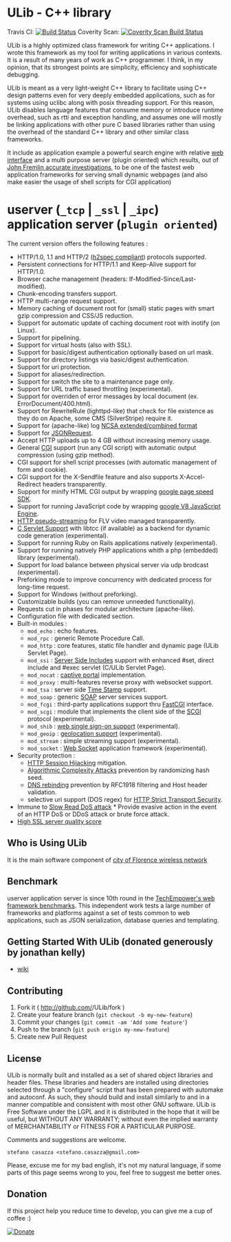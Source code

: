 # ULib - C++ library

Travis CI: [![Build Status](https://travis-ci.org/stefanocasazza/ULib.svg?branch=master)](https://travis-ci.org/stefanocasazza/ULib)
Coverity Scan: [![Coverity Scan Build Status](https://scan.coverity.com/projects/3322/badge.svg)](https://scan.coverity.com/projects/3322)

ULib is a highly optimized class framework for writing C++ applications. I wrote this framework as my tool for writing applications in various contexts. It is a result of many years of work as C++ programmer. I think, in my opinion, that its strongest points are simplicity, efficiency and sophisticate debugging.

ULib is meant as a very light-weight C++ library to facilitate using C++ design patterns even for very deeply embedded applications, such as for systems using uclibc along with posix threading support. For this reason, ULib disables language features that consume memory or introduce runtime overhead, such as rtti and exception handling, and assumes one will mostly be linking applications with other pure C based libraries rather than using the overhead of the standard C++ library and other similar class frameworks.

It include as application example a powerful search engine with relative [web interface](https://github.com/stefanocasazza/ULib/blob/master/examples/IR/ir_web.usp) and a multi purpose server (plugin oriented) which results, out of [John Fremlin accurate investigations](http://john.freml.in/ulib-fast-io-framework), to be one of the fastest web application frameworks for serving small dynamic webpages (and also make easier the usage of shell scripts for CGI application)

# userver (`_tcp` | `_ssl` | `_ipc`) application server (`plugin oriented`)

The current version offers the following features :

   * HTTP/1.0, 1.1 and HTTP/2 ([h2spec compliant](https://github.com/summerwind/h2spec)) protocols supported.
   * Persistent connections for HTTP/1.1 and Keep-Alive support for HTTP/1.0.
   * Browser cache management (headers: If-Modified-Since/Last-modified).
   * Chunk-encoding transfers support.
   * HTTP multi-range request support.
   * Memory caching of document root for (small) static pages with smart gzip compression and CSS/JS reduction.
   * Support for automatic update of caching document root with inotify (on Linux).
   * Support for pipelining.
   * Support for virtual hosts (also with SSL).
   * Support for basic/digest authentication optionally based on url mask.
   * Support for directory listings via basic/digest authentication.
   * Support for uri protection.
   * Support for aliases/redirection.
   * Support for switch the site to a maintenance page only.
   * Support for URL traffic based throttling (experimental).
   * Support for overriden of error messages by local document (ex. ErrorDocument/400.html).
   * Support for RewriteRule (lighttpd-like) that check for file existence as they do on Apache, some CMS (SilverStripe) require it.
   * Support for (apache-like) log [NCSA extended/combined format](http://httpd.apache.org/docs/2.0/mod/mod_log_config.html)
   * Support for [JSONRequest](http://json.org/JSONRequest.html).
   * Accept HTTP uploads up to 4 GB without increasing memory usage.
   * General [CGI](http://it.wikipedia.org/wiki/Common_Gateway_Interface) support (run any CGI script) with automatic output compression (using gzip method).
   * CGI support for shell script processes (with automatic management of form and cookie).
   * CGI support for the X-Sendfile feature and also supports X-Accel-Redirect headers transparently.
   * Support for minify HTML CGI output by wrapping [google page speed SDK](http://code.google.com/speed/page-speed/download.html#pagespeed-sdk).
   * Support for running JavaScript code by wrapping [google V8 JavaScript Engine](http://code.google.com/apis/v8/intro.html).
   * [HTTP pseudo-streaming](http://en.wikipedia.org/wiki/Progressive_download) for FLV video managed transparently.
   * [C Servlet Support](http://bellard.org/tcc/) with libtcc (if available) as a backend for dynamic code generation (experimental).
   * Support for running Ruby on Rails applications natively (experimental).
   * Support for running natively PHP applications whith a php (embedded) library (experimental).
   * Support for load balance between physical server via udp brodcast (experimental).
   * Preforking mode to improve concurrency with dedicated process for long-time request.
   * Support for Windows (without preforking).
   * Customizable builds (you can remove unneeded functionality).
   * Requests cut in phases for modular architecture (apache-like).
   * Configuration file with dedicated section.
   * Built-in modules :
       * `mod_echo` : echo features.
       * `mod_rpc` : generic Remote Procedure Call.
       * `mod_http` : core features, static file handler and dynamic page (ULib Servlet Page).
       * `mod_ssi` : [Server Side Includes]( http://en.wikipedia.org/wiki/Server_Side_Include) support with enhanced #set, direct include and #exec servlet (C/ULib Servlet Page).
       * `mod_nocat` : [captive portal](http://dev.wifidog.org/wiki/NoCat) implementation.
       * `mod_proxy` : multi-features reverse proxy with websocket support.
       * `mod_tsa` : server side [Time Stamp](http://sourceforge.net/projects/timestamping/) support.
       * `mod_soap` : generic [SOAP](http://en.wikipedia.org/wiki/SOAP) server services support.
       * `mod_fcgi` : third-party applications support thru [FastCGI](http://www.fastcgi.com/drupal) interface.
       * `mod_scgi` : module that implements the client side of the [SCGI](http://en.wikipedia.org/wiki/Simple_Common_Gateway_Interface) protocol (experimental).
       * `mod_shib` : [web single sign-on support](http://shibboleth.internet2.edu) (experimental).
       * `mod_geoip` : [geolocation support](http://en.wikipedia.org/wiki/Geolocation) (experimental).
       * `mod_stream` : simple streaming support (experimental).
       * `mod_socket` : [Web Socket](http://dev.w3.org/html5/websockets) application framework (experimental).
   * Security protection :
       * [HTTP Session Hijacking](http://en.wikipedia.org/wiki/Session_hijacking) mitigation.
       * [Algorithmic Complexity Attacks](http://lwn.net/Articles/474365/) prevention by randomizing hash seed.
       * [DNS rebinding](http://en.wikipedia.org/wiki/DNS_rebinding) prevention by RFC1918 filtering and Host header validation.
       * selective uri support (DOS regex) for [HTTP Strict Transport Security](https://developer.mozilla.org/en/Security/HTTP_Strict_Transport_Security).
   * Immune to [Slow Read DoS attack](http://code.google.com/p/slowhttptest/)
	* Provide evasive action in the event of an HTTP DoS or DDoS attack or brute force attack.
   * [High SSL server quality score](https://www.ssllabs.com/ssltest/analyze.html?d=wifi-aaa2.comune.fi.it)

## Who is Using ULib

It is the main software component of [city of Florence wireless network](http://wifi-aaa2.comune.fi.it/login?mac=00%3A00%3A00%3A00%3A00%3A00&ip=172.22.11.124&redirect=http%3A//pasta.dianxinos.com/api/data&gateway=159.213.248.230%3A5280&timeout=0&token=1810300063&ap=90@151.11.47.5&ts=2467819142)

## Benchmark

userver application server is since 10th round in the [TechEmpower's web framework benchmarks](http://www.techempower.com/benchmarks). This independent work tests a large number of frameworks and platforms against a set of tests common to web applications, such as JSON serialization, database queries and templating.

## Getting Started With ULib (donated generously by jonathan kelly)

* [wiki](https://github.com/stefanocasazza/ULib/wiki/Getting-Started-With-ULib)

## Contributing

1. Fork it ( http://github.com/<my-github-username>/ULib/fork )
2. Create your feature branch (`git checkout -b my-new-feature`)
3. Commit your changes (`git commit -am 'Add some feature'`)
4. Push to the branch (`git push origin my-new-feature`)
5. Create new Pull Request

## License

ULib is normally built and installed as a set of shared object libraries and header files. These libraries and headers are installed using directories selected through a "configure" script that has been prepared with automake and autoconf. As such, they should build and install similarly to and in a manner compatible and consistent with most other GNU software. ULib is Free Software under the LGPL and it is distributed in the hope that it will be useful, but WITHOUT ANY WARRANTY; without even the implied warranty of MERCHANTABILITY or FITNESS FOR A PARTICULAR PURPOSE.

Comments and suggestions are welcome.

	stefano casazza <stefano.casazza@gmail.com>

Please, excuse me for my bad english, it's not my natural language, if some parts of this page seems wrong to you, feel free to suggest me better ones.

## Donation

If this project help you reduce time to develop, you can give me a cup of coffee :)

[![Donate](https://img.shields.io/badge/Donate-PayPal-green.svg)](https://paypal.me/stefanocasazza)
